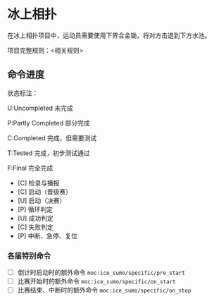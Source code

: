 # 冰上相扑

在冰上相扑项目中，运动员需要使用下界合金锄，将对方击退到下方水池。

项目完整规则：<相关规则>

## 命令进度

状态标注：

U:Uncompleted 未完成

P:Partly Completed 部分完成

C:Completed 完成，但需要测试

T:Tested 完成，初步测试通过

F:Final 完全完成

- [C] 检录与播报
- [C] 启动（晋级赛）
- [U] 启动（决赛）
- [P] 循环判定
- [U] 成功判定
- [C] 失败判定
- [P] 中断、急停、复位

### 各届特别命令

- [ ] 倒计时启动时的额外命令 `moc:ice_sumo/specific/pre_start`
- [ ] 比赛开始时的额外命令 `moc:ice_sumo/specific/on_start`
- [ ] 比赛结束、中断时的额外命令 `moc:ice_sumo/specific/on_stop`
